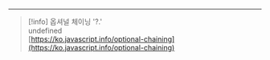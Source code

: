 ---

> [!info] 옵셔널 체이닝 '?.'  
> undefined  
> [https://ko.javascript.info/optional-chaining](https://ko.javascript.info/optional-chaining)